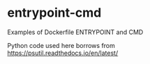 # entrypoint-cmd
Examples of Dockerfile ENTRYPOINT and CMD

Python code used here borrows from https://psutil.readthedocs.io/en/latest/
